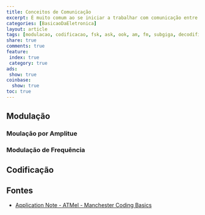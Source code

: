 ```yaml
---
title: Conceitos de Comunicação
excerpt: É muito comum ao se iniciar a trabalhar com comunicação entre sistemas, usando principalmente RF confuntir alguns conceitos, como a diferença entre Modulação e Codificação, vamos consolidar um pouco neste artigo o siginficado e diferença entre cada conceito.
categories: [BasicaoDaEletronica]
layout: article
tags: [modulacao, codificacao, fsk, ask, ook, am, fm, subgiga, decodificacao]
share: true
comments: true
feature:
 index: true
 category: true
ads: 
 show: true
coinbase:
  show: true
toc: true
---
```


## Modulação

### Moulação por Amplitue

### Modulação de Frequência

## Codificação

## Fontes

 * [Application Note - ATMel - Manchester Coding Basics](http://www.atmel.com/Images/doc9164.pdf)